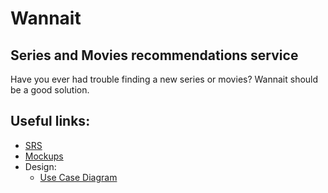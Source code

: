 # Wannait
## Series and Movies recommendations service
Have you ever had trouble finding a new series or movies? Wannait should be a good solution.

## Useful links:
* [SRS](https://github.com/L1ttl3S1st3r/wannait/blob/master/Documents/Requirements/Requirements%20Document.md)  
* [Mockups](https://github.com/L1ttl3S1st3r/wannait/tree/master/Documents/images/mockups)  
* Design:  
    * [Use Case Diagram](https://github.com/L1ttl3S1st3r/wannait/blob/master/Documents/Design/UseCase/Readme.md)
